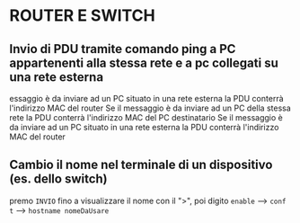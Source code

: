 # ROUTER E SWITCH

## Invio di PDU tramite comando ping a PC appartenenti alla stessa rete e a pc collegati su una rete esterna

essaggio è da inviare ad un PC situato in una rete esterna la PDU conterrà l'indirizzo MAC del router
Se il messaggio è da inviare ad un PC della stessa rete la PDU conterrà l'indirizzo MAC del PC destinatario
Se il messaggio è da inviare ad un PC situato in una rete esterna la PDU conterrà l'indirizzo MAC del router

## Cambio il nome nel terminale di un dispositivo (es. dello switch)
premo `INVIO` fino a visualizzare il nome con il ">", poi digito `enable` --> `conf t` --> `hostname nomeDaUsare`
